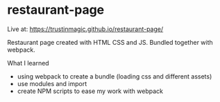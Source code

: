 # restaurant-page

Live at: https://trustinmagic.github.io/restaurant-page/

Restaurant page created with HTML CSS and JS. Bundled together with webpack.

What I learned

- using webpack to create a bundle (loading css and different assets)
- use modules and import
- create NPM scripts to ease my work with webpack